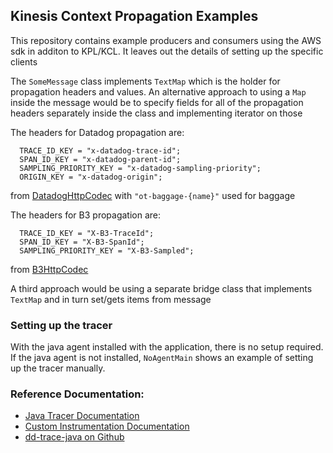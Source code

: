 ## Kinesis Context Propagation Examples

This repository contains example producers and consumers using the AWS sdk in additon to KPL/KCL.  It leaves out the details of setting up the specific clients

The `SomeMessage` class implements `TextMap` which is the holder for propagation headers and values. An alternative approach to using a `Map` inside the message would be to specify fields for all of the propagation headers separately inside the class and implementing iterator on those

The headers for Datadog propagation are:
```
  TRACE_ID_KEY = "x-datadog-trace-id";
  SPAN_ID_KEY = "x-datadog-parent-id";
  SAMPLING_PRIORITY_KEY = "x-datadog-sampling-priority";
  ORIGIN_KEY = "x-datadog-origin";
``` 

from [DatadogHttpCodec](https://github.com/DataDog/dd-trace-java/blob/master/dd-trace-core/src/main/java/datadog/trace/core/propagation/DatadogHttpCodec.java#L17)
with `"ot-baggage-{name}"` used for baggage

The headers for B3 propagation are: 
```
  TRACE_ID_KEY = "X-B3-TraceId";
  SPAN_ID_KEY = "X-B3-SpanId";
  SAMPLING_PRIORITY_KEY = "X-B3-Sampled";
```
from [B3HttpCodec](https://github.com/DataDog/dd-trace-java/blob/master/dd-trace-core/src/main/java/datadog/trace/core/propagation/B3HttpCodec.java#L23)

A third approach would be using a separate bridge class that implements `TextMap` and in turn set/gets items from message

### Setting up the tracer
With the java agent installed with the application, there is no setup required.  If the java agent is not installed, `NoAgentMain` shows an example of setting up the tracer manually.

### Reference Documentation:
* [Java Tracer Documentation](https://docs.datadoghq.com/tracing/setup/java/)
* [Custom Instrumentation Documentation](https://docs.datadoghq.com/tracing/custom_instrumentation/java/)
* [dd-trace-java on Github](https://github.com/DataDog/dd-trace-java)
